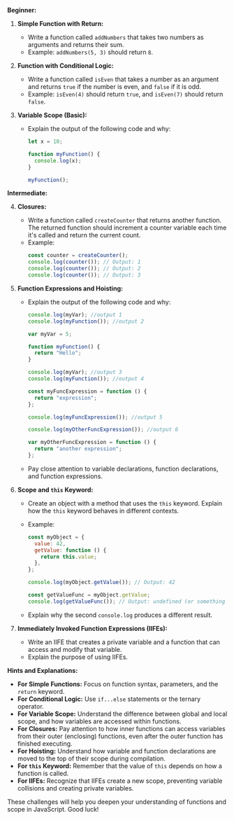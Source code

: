 **Beginner:**

1.  **Simple Function with Return:**

    - Write a function called `addNumbers` that takes two numbers as arguments and returns their sum.
    - Example: `addNumbers(5, 3)` should return `8`.

2.  **Function with Conditional Logic:**

    - Write a function called `isEven` that takes a number as an argument and returns `true` if the number is even, and `false` if it is odd.
    - Example: `isEven(4)` should return `true`, and `isEven(7)` should return `false`.

3.  **Variable Scope (Basic):**

    - Explain the output of the following code and why:

      ```javascript
      let x = 10;

      function myFunction() {
        console.log(x);
      }

      myFunction();
      ```

**Intermediate:**

4.  **Closures:**

    - Write a function called `createCounter` that returns another function. The returned function should increment a counter variable each time it's called and return the current count.
    - Example:
      ```javascript
      const counter = createCounter();
      console.log(counter()); // Output: 1
      console.log(counter()); // Output: 2
      console.log(counter()); // Output: 3
      ```

5.  **Function Expressions and Hoisting:**

    - Explain the output of the following code and why:

      ```javascript
      console.log(myVar); //output 1
      console.log(myFunction()); //output 2

      var myVar = 5;

      function myFunction() {
        return "Hello";
      }

      console.log(myVar); //output 3
      console.log(myFunction()); //output 4

      const myFuncExpression = function () {
        return "expression";
      };

      console.log(myFuncExpression()); //output 5

      console.log(myOtherFuncExpression()); //output 6

      var myOtherFuncExpression = function () {
        return "another expression";
      };
      ```

    - Pay close attention to variable declarations, function declarations, and function expressions.

6.  **Scope and `this` Keyword:**

    - Create an object with a method that uses the `this` keyword. Explain how the `this` keyword behaves in different contexts.
    - Example:

      ```javascript
      const myObject = {
        value: 42,
        getValue: function () {
          return this.value;
        },
      };

      console.log(myObject.getValue()); // Output: 42

      const getValueFunc = myObject.getValue;
      console.log(getValueFunc()); // Output: undefined (or something else, depending on the environment)
      ```

    - Explain why the second `console.log` produces a different result.

7.  **Immediately Invoked Function Expressions (IIFEs):**
    - Write an IIFE that creates a private variable and a function that can access and modify that variable.
    - Explain the purpose of using IIFEs.

**Hints and Explanations:**

- **For Simple Functions:** Focus on function syntax, parameters, and the `return` keyword.
- **For Conditional Logic:** Use `if...else` statements or the ternary operator.
- **For Variable Scope:** Understand the difference between global and local scope, and how variables are accessed within functions.
- **For Closures:** Pay attention to how inner functions can access variables from their outer (enclosing) functions, even after the outer function has finished executing.
- **For Hoisting:** Understand how variable and function declarations are moved to the top of their scope during compilation.
- **For `this` Keyword:** Remember that the value of `this` depends on how a function is called.
- **For IIFEs:** Recognize that IIFEs create a new scope, preventing variable collisions and creating private variables.

These challenges will help you deepen your understanding of functions and scope in JavaScript. Good luck!
